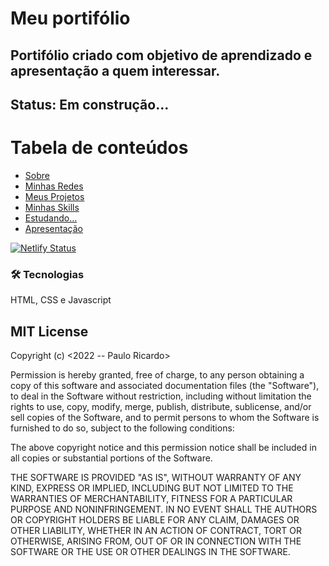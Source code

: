 # Meu portifólio

<h2>Portifólio criado com objetivo de aprendizado e apresentação a quem interessar.</h2>

<h2>Status: Em construção...</h2>

Tabela de conteúdos
=================
<!--ts-->
   * [Sobre](#Sobre)
   * [Minhas Redes](#redes)
   * [Meus Projetos](#project)
   * [Minhas Skills](#title-skills)
   * [Estudando...](#title-learning)
   * [Apresentação](#apresent)
<!--te-->

[![Netlify Status](https://api.netlify.com/api/v1/badges/0a8ce824-9217-47e1-8b45-14d7e612ca32/deploy-status)](https://app.netlify.com/sites/portifolio-pauloricardo/deploys)

### 🛠 Tecnologias
HTML, CSS e Javascript


<h2>MIT License</h2>
Copyright (c) <2022 -- Paulo Ricardo>

Permission is hereby granted, free of charge, to any person obtaining a copy
of this software and associated documentation files (the "Software"), to deal
in the Software without restriction, including without limitation the rights
to use, copy, modify, merge, publish, distribute, sublicense, and/or sell
copies of the Software, and to permit persons to whom the Software is
furnished to do so, subject to the following conditions:

The above copyright notice and this permission notice shall be included in all
copies or substantial portions of the Software.

THE SOFTWARE IS PROVIDED "AS IS", WITHOUT WARRANTY OF ANY KIND, EXPRESS OR
IMPLIED, INCLUDING BUT NOT LIMITED TO THE WARRANTIES OF MERCHANTABILITY,
FITNESS FOR A PARTICULAR PURPOSE AND NONINFRINGEMENT. IN NO EVENT SHALL THE
AUTHORS OR COPYRIGHT HOLDERS BE LIABLE FOR ANY CLAIM, DAMAGES OR OTHER
LIABILITY, WHETHER IN AN ACTION OF CONTRACT, TORT OR OTHERWISE, ARISING FROM,
OUT OF OR IN CONNECTION WITH THE SOFTWARE OR THE USE OR OTHER DEALINGS IN THE
SOFTWARE.

